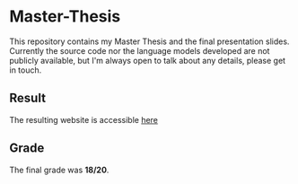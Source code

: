 # Master-Thesis
This repository contains my Master Thesis and the final presentation slides. Currently the source code nor the language models developed are not publicly available, but I'm always open to talk about any details, please get in touch.
## Result
The resulting website is accessible [here](http://arquivoexpostos.epl.di.uminho.pt/)
## Grade
The final grade was **18/20**.
